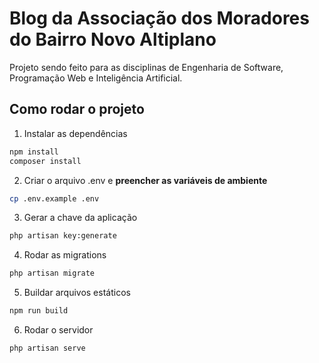 # Blog da Associação dos Moradores do Bairro Novo Altiplano

Projeto sendo feito para as disciplinas de Engenharia de Software, Programação Web e Inteligência Artificial.


## Como rodar o projeto
1. Instalar as dependências
```bash
npm install
composer install
```

2. Criar o arquivo .env e **preencher as variáveis de ambiente**
```bash
cp .env.example .env
```

3. Gerar a chave da aplicação
```bash
php artisan key:generate
```

4. Rodar as migrations
```bash
php artisan migrate
```

5. Buildar arquivos estáticos
```bash
npm run build
```

6. Rodar o servidor
```bash
php artisan serve
```
